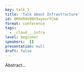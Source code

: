```yaml
---
key: talk_1
title: 'Talk about Infrastructure'
id: 0MXH99V8NY9xyeurYCmA
format: conference
tags:
  - _cloud___infra
level: beginner
speakers:  []
presentation: null
draft: false
---
```

Abstract...
